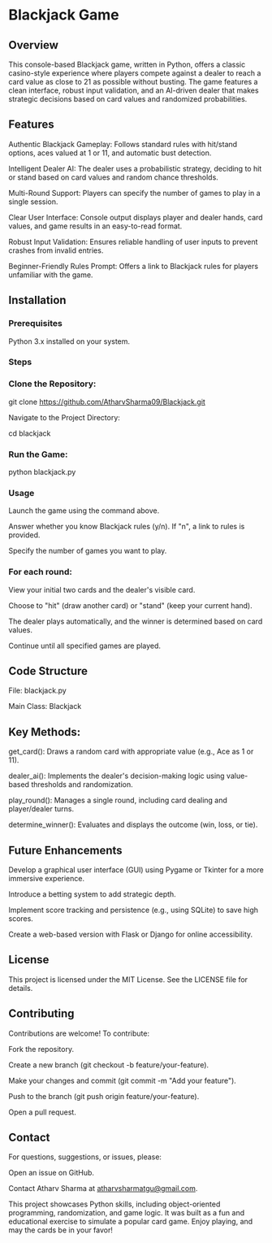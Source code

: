 # Blackjack Game

## Overview

This console-based Blackjack game, written in Python, offers a classic casino-style experience where players compete against a dealer to reach a card value as close to 21 as possible without busting. The game features a clean interface, robust input validation, and an AI-driven dealer that makes strategic decisions based on card values and randomized probabilities.

## Features





Authentic Blackjack Gameplay: Follows standard rules with hit/stand options, aces valued at 1 or 11, and automatic bust detection.



Intelligent Dealer AI: The dealer uses a probabilistic strategy, deciding to hit or stand based on card values and random chance thresholds.



Multi-Round Support: Players can specify the number of games to play in a single session.



Clear User Interface: Console output displays player and dealer hands, card values, and game results in an easy-to-read format.



Robust Input Validation: Ensures reliable handling of user inputs to prevent crashes from invalid entries.



Beginner-Friendly Rules Prompt: Offers a link to Blackjack rules for players unfamiliar with the game.

## Installation

### Prerequisites





Python 3.x installed on your system.

### Steps





### Clone the Repository:

git clone https://github.com/AtharvSharma09/Blackjack.git



Navigate to the Project Directory:

cd blackjack



### Run the Game:

python blackjack.py

### Usage





Launch the game using the command above.



Answer whether you know Blackjack rules (y/n). If "n", a link to rules is provided.



Specify the number of games you want to play.



### For each round:





View your initial two cards and the dealer's visible card.



Choose to "hit" (draw another card) or "stand" (keep your current hand).



The dealer plays automatically, and the winner is determined based on card values.



Continue until all specified games are played.

## Code Structure





File: blackjack.py



Main Class: Blackjack



## Key Methods:





get_card(): Draws a random card with appropriate value (e.g., Ace as 1 or 11).



dealer_ai(): Implements the dealer's decision-making logic using value-based thresholds and randomization.



play_round(): Manages a single round, including card dealing and player/dealer turns.



determine_winner(): Evaluates and displays the outcome (win, loss, or tie).

## Future Enhancements





Develop a graphical user interface (GUI) using Pygame or Tkinter for a more immersive experience.



Introduce a betting system to add strategic depth.



Implement score tracking and persistence (e.g., using SQLite) to save high scores.



Create a web-based version with Flask or Django for online accessibility.

## License

This project is licensed under the MIT License. See the LICENSE file for details.

## Contributing

Contributions are welcome! To contribute:





Fork the repository.



Create a new branch (git checkout -b feature/your-feature).



Make your changes and commit (git commit -m "Add your feature").



Push to the branch (git push origin feature/your-feature).



Open a pull request.

## Contact

For questions, suggestions, or issues, please:





Open an issue on GitHub.



Contact Atharv Sharma at atharvsharmatgu@gmail.com. 



This project showcases Python skills, including object-oriented programming, randomization, and game logic. It was built as a fun and educational exercise to simulate a popular card game. Enjoy playing, and may the cards be in your favor!

